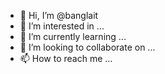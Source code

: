 - 👋 Hi, I’m @banglait
- 👀 I’m interested in ...
- 🌱 I’m currently learning ...
- 💞️ I’m looking to collaborate on ...
- 📫 How to reach me ...

<!---
banglait/banglait is a ✨ special ✨ repository because its `README.md` (this file) appears on your GitHub profile.
You can click the Preview link to take a look at your changes.
--->
